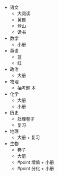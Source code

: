 - 语文
	- 大阅读
	- 黄题
	- 登山
	- 读书
- 数学
	- 小册
- 英语
	- 蓝
	- 红
- 政治
	- 大册
- 物理
	- 抽考题 本
- 化学
	- 大册
	- 小册
- 历史
	- 处理卷子
	- 复习
- 地理
	- 大册 + 复习
- 生物
	- 卷子
	- 大册
	- #point 增值 + 小册
	- #point 分化 + 小册